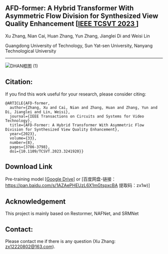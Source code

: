 ## AFD-former: A Hybrid Transformer With Asymmetric Flow Division for Synthesized View Quality Enhancement [[IEEE TCSVT 2023 ](https://ieeexplore.ieee.org/abstract/document/10036109)]
Xu Zhang, Nian Cai, Huan Zhang, Yun Zhang, Jianglei Di and Weisi Lin

Guangdong University of Technology, Sun Yat-sen University, Nanyang Technological University
***
![DHAN框图 (1)](https://user-images.githubusercontent.com/93698474/219914969-265f1ae7-37f5-4acf-815c-7a91f858e407.png)

## Citation:
If you find this work useful for your research, please consider citing:
```
@ARTICLE{AFD-former,
  author={Zhang, Xu and Cai, Nian and Zhang, Huan and Zhang, Yun and Di, Jianglei and Lin, Weisi},
  journal={IEEE Transactions on Circuits and Systems for Video Technology}, 
  title={AFD-Former: A Hybrid Transformer With Asymmetric Flow Division for Synthesized View Quality Enhancement}, 
  year={2023},
  volume={33},
  number={8},
  pages={3786-3798},
  doi={10.1109/TCSVT.2023.3241920}}

```
## Download Link
Pre-training model [[Google Drive](https://drive.google.com/drive/folders/1MY0spqtkWaPDPK0Yjb2CmM1QczI1yh-Y)] or [百度网盘-链接：https://pan.baidu.com/s/1AZAePHEUzL6X1mGtspxcBA 
提取码：zx1w)]
## Acknowledgement
This project is mainly based on Restormer, NAFNet, and SRMNet
## Contact:
Please contact me if there is any question (Xu Zhang: zx12220802@163.com).

